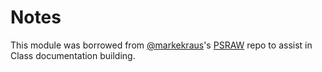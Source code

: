 # Notes

This module was borrowed from [@markekraus](https://github.com/markekraus)'s [PSRAW](https://github.com/markekraus/PSRAW) repo to assist in Class documentation building.
